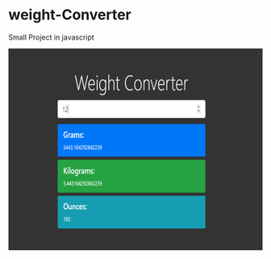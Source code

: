 # weight-Converter
Small Project in javascript
<p align="center">
<img src="https://github.com/Tejas281/weight-Converter/blob/master/Weight-Converter.png" width="900" height="400"/>
</p>
